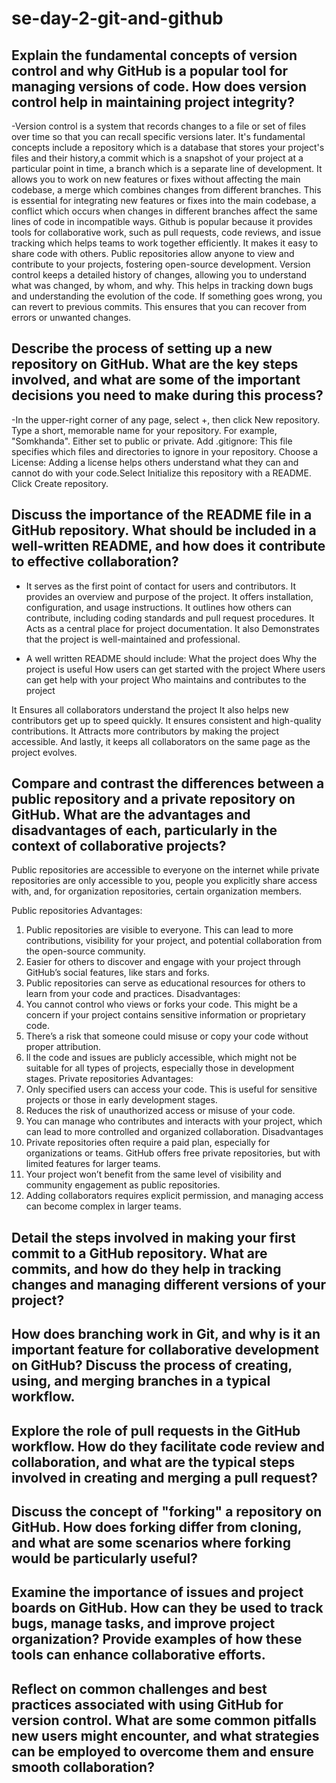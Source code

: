 # se-day-2-git-and-github
## Explain the fundamental concepts of version control and why GitHub is a popular tool for managing versions of code. How does version control help in maintaining project integrity?
-Version control is a system that records changes to a file or set of files over time so that you can recall specific versions later. It's fundamental concepts include a repository which is a database that stores your project's files and their history,a commit which  is a snapshot of your project at a particular point in time, a branch which is a separate line of development. It allows you to work on new features or fixes without affecting the main codebase, a merge which combines changes from different branches. This is essential for integrating new features or fixes into the main codebase, a conflict which occurs when changes in different branches affect the same lines of code in incompatible ways. Github is popular because it  provides tools for collaborative work, such as pull requests, code reviews, and issue tracking which  helps teams to work together efficiently. It makes it easy to share code with others. Public repositories allow anyone to view and contribute to your projects, fostering open-source development. Version control keeps a detailed history of changes, allowing you to understand what was changed, by whom, and why. This helps in tracking down bugs and understanding the evolution of the code.  If something goes wrong, you can revert to previous commits. This ensures that you can recover from errors or unwanted changes.

## Describe the process of setting up a new repository on GitHub. What are the key steps involved, and what are some of the important decisions you need to make during this process?
-In the upper-right corner of any page, select +, then click New repository. Type a short, memorable name for your repository. For example, "Somkhanda". Either set to public or private.  Add .gitignore: This file specifies which files and directories to ignore in your repository. Choose a License: Adding a license helps others understand what they can and cannot do with your code.Select Initialize this repository with a README. Click Create repository.


## Discuss the importance of the README file in a GitHub repository. What should be included in a well-written README, and how does it contribute to effective collaboration?
- It serves as the first point of contact for users and contributors. It provides an overview and purpose of the project. It offers installation, configuration, and usage instructions. It outlines how others can contribute, including coding standards and pull request procedures. It Acts as a central place for project documentation. It also Demonstrates that the project is well-maintained and professional.

- A well written README should include:
What the project does
Why the project is useful
How users can get started with the project
Where users can get help with your project
Who maintains and contributes to the project

It Ensures all collaborators understand the project It also helps new contributors get up to speed quickly. It ensures consistent and high-quality contributions. It Attracts more contributors by making the project accessible. And lastly, it keeps all collaborators on the same page as the project evolves.


## Compare and contrast the differences between a public repository and a private repository on GitHub. What are the advantages and disadvantages of each, particularly in the context of collaborative projects?

Public repositories are accessible to everyone on the internet while private repositories are only accessible to you, people you explicitly share access with, and, for organization repositories, certain organization members.

Public repositories
Advantages:
1. Public repositories are visible to everyone. This can lead to more contributions, visibility for your project, and potential collaboration from the open-source community.
2. Easier for others to discover and engage with your project through GitHub’s social features, like stars and forks.
3. Public repositories can serve as educational resources for others to learn from your code and practices.
Disadvantages:
1. You cannot control who views or forks your code. This might be a concern if your project contains sensitive information or proprietary code.
2. There’s a risk that someone could misuse or copy your code without proper attribution.
3. ll the code and issues are publicly accessible, which might not be suitable for all types of projects, especially those in development stages.
Private repositories
Advantages:
1. Only specified users can access your code. This is useful for sensitive projects or those in early development stages.
2. Reduces the risk of unauthorized access or misuse of your code.
3. You can manage who contributes and interacts with your project, which can lead to more controlled and organized collaboration.
Disadvantages
1. Private repositories often require a paid plan, especially for organizations or teams. GitHub offers free private repositories, but with limited features for larger teams.
2. Your project won’t benefit from the same level of visibility and community engagement as public repositories.
3. Adding collaborators requires explicit permission, and managing access can become complex in larger teams.


## Detail the steps involved in making your first commit to a GitHub repository. What are commits, and how do they help in tracking changes and managing different versions of your project?

## How does branching work in Git, and why is it an important feature for collaborative development on GitHub? Discuss the process of creating, using, and merging branches in a typical workflow.

## Explore the role of pull requests in the GitHub workflow. How do they facilitate code review and collaboration, and what are the typical steps involved in creating and merging a pull request?

## Discuss the concept of "forking" a repository on GitHub. How does forking differ from cloning, and what are some scenarios where forking would be particularly useful?

## Examine the importance of issues and project boards on GitHub. How can they be used to track bugs, manage tasks, and improve project organization? Provide examples of how these tools can enhance collaborative efforts.

## Reflect on common challenges and best practices associated with using GitHub for version control. What are some common pitfalls new users might encounter, and what strategies can be employed to overcome them and ensure smooth collaboration?
